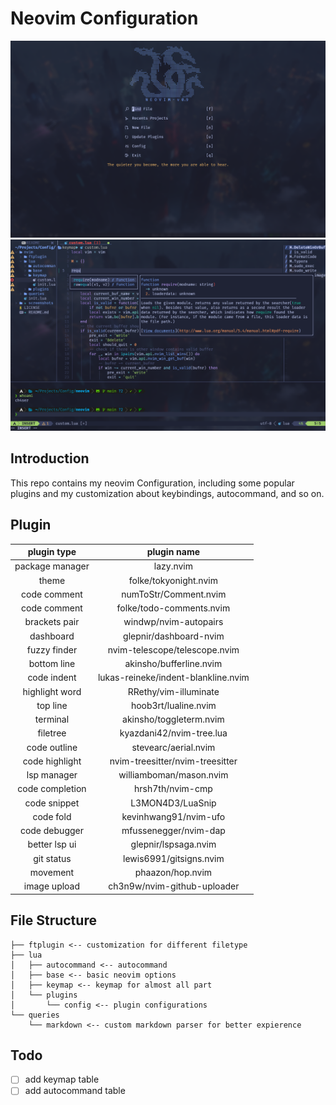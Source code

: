 # Neovim Configuration

![](screenshots/dashboard.png)
![](screenshots/edit.png)

## Introduction

This repo contains my neovim Configuration, including some popular plugins and my customization about keybindings, autocommand, and so on.

## Plugin

|   plugin type   |             plugin name             |
| :-------------: | :---------------------------------: |
| package manager |              lazy.nvim              |
|      theme      |        folke/tokyonight.nvim        |
|  code comment   |        numToStr/Comment.nvim        |
|  code comment   |      folke/todo-comments.nvim       |
|  brackets pair  |        windwp/nvim-autopairs        |
|    dashboard    |       glepnir/dashboard-nvim        |
|  fuzzy finder   |    nvim-telescope/telescope.nvim    |
|   bottom line   |       akinsho/bufferline.nvim       |
|   code indent   | lukas-reineke/indent-blankline.nvim |
| highlight word  |        RRethy/vim-illuminate        |
|    top line     |        hoob3rt/lualine.nvim         |
|    terminal     |       akinsho/toggleterm.nvim       |
|    filetree     |      kyazdani42/nvim-tree.lua       |
|  code outline   |        stevearc/aerial.nvim         |
| code highlight  |   nvim-treesitter/nvim-treesitter   |
|   lsp manager   |       williamboman/mason.nvim       |
| code completion |          hrsh7th/nvim-cmp           |
|  code snippet   |          L3MON4D3/LuaSnip           |
|    code fold    |        kevinhwang91/nvim-ufo        |
|  code debugger  |        mfussenegger/nvim-dap        |
|  better lsp ui  |        glepnir/lspsaga.nvim         |
|   git status    |       lewis6991/gitsigns.nvim       |
|    movement     |          phaazon/hop.nvim           |
|  image upload   |     ch3n9w/nvim-github-uploader     |

## File Structure

```
├── ftplugin <-- customization for different filetype
├── lua
│   ├── autocommand <-- autocommand
│   ├── base <-- basic neovim options
│   ├── keymap <-- keymap for almost all part
│   └── plugins
│       └── config <-- plugin configurations
└── queries
    └── markdown <-- custom markdown parser for better expierence
```

## Todo

- [ ] add keymap table
- [ ] add autocommand table
